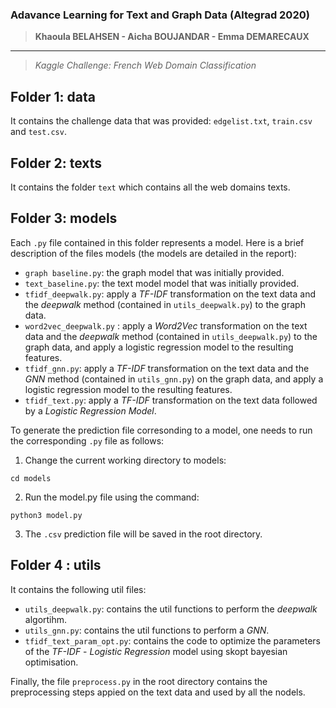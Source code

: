 ### Adavance Learning for Text and Graph Data (Altegrad 2020)
>**Khaoula BELAHSEN - Aicha BOUJANDAR - Emma DEMARECAUX**
************************
>*Kaggle Challenge: French Web Domain Classification*

## Folder 1: data 
It contains the challenge data that was provided: `edgelist.txt`, `train.csv` and `test.csv`.

## Folder 2: texts 
It contains the folder `text` which contains all the web domains texts.

## Folder 3: models 
Each `.py` file contained in this folder represents a model. Here is a brief description of the files models (the models are detailed in the report):
* `graph baseline.py`: the graph model that was initially provided.
* `text_baseline.py`: the text model model that was initially provided.
* `tfidf_deepwalk.py`: apply a _TF-IDF_ transformation on the text data and the _deepwalk_ method (contained in `utils_deepwalk.py`) to the graph data.
* `word2vec_deepwalk.py` : apply a _Word2Vec_ transformation on the text data and the _deepwalk_ method (contained in `utils_deepwalk.py`) to the graph data, and apply a logistic regression model to the resulting features.
* `tfidf_gnn.py`: apply a _TF-IDF_ transformation on the text data and the _GNN_ method (contained in `utils_gnn.py`) on the graph data, and apply a logistic regression model to the resulting features.
* `tfidf_text.py`: apply a _TF-IDF_ transformation on the text data followed by a _Logistic Regression Model_.

To generate the prediction file corresonding to a model, one needs to run the corresponding `.py` file as follows:

1. Change the current working directory to models:
```
cd models
```
2. Run the model.py file using the command: 
```
python3 model.py
```
3. The `.csv` prediction file will be saved in the root directory.

## Folder 4 : utils 
It contains the following util files:

* `utils_deepwalk.py`: contains the util functions to perform the _deepwalk_ algortihm.
* `utils_gnn.py`: contains the util functions to perform a _GNN_.
* `tfidf_text_param_opt.py`: contains the code to optimize the parameters of the _TF-IDF_ - _Logistic Regression_ model using skopt bayesian optimisation.

Finally, the file `preprocess.py` in the root directory contains the preprocessing steps appied on the text data and used by all the nodels.

